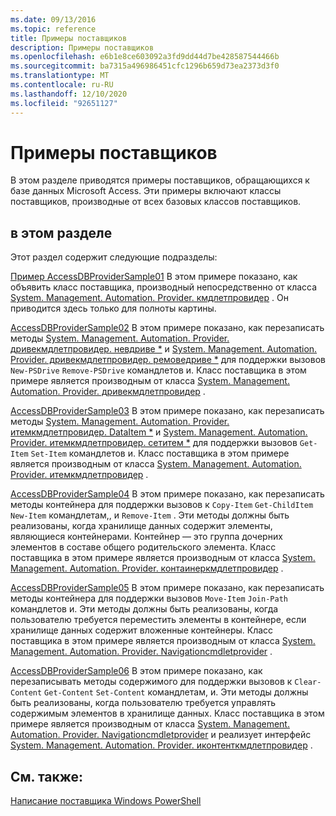 ```yaml
---
ms.date: 09/13/2016
ms.topic: reference
title: Примеры поставщиков
description: Примеры поставщиков
ms.openlocfilehash: e6b1e8ce603092a3fd9dd44d7be428587544466b
ms.sourcegitcommit: ba7315a496986451cfc1296b659d73ea2373d3f0
ms.translationtype: MT
ms.contentlocale: ru-RU
ms.lasthandoff: 12/10/2020
ms.locfileid: "92651127"
---
```

# <a name="provider-samples"></a>Примеры поставщиков

В этом разделе приводятся примеры поставщиков, обращающихся к базе данных Microsoft Access. Эти примеры включают классы поставщиков, производные от всех базовых классов поставщиков.

## <a name="in-this-section"></a>в этом разделе

Этот раздел содержит следующие подразделы:

[Пример AccessDBProviderSample01](./accessdbprovidersample01.md) В этом примере показано, как объявить класс поставщика, производный непосредственно от класса [System. Management. Automation. Provider. кмдлетпровидер](/dotnet/api/System.Management.Automation.Provider.CmdletProvider) . Он приводится здесь только для полноты картины.

[AccessDBProviderSample02](./accessdbprovidersample02.md) В этом примере показано, как перезаписать методы [System. Management. Automation. Provider. дривекмдлетпровидер. невдриве *](/dotnet/api/System.Management.Automation.Provider.DriveCmdletProvider.NewDrive) и [System. Management. Automation. Provider. дривекмдлетпровидер. ремоведриве *](/dotnet/api/System.Management.Automation.Provider.DriveCmdletProvider.RemoveDrive) для поддержки вызовов `New-PSDrive` `Remove-PSDrive` командлетов и. Класс поставщика в этом примере является производным от класса [System. Management. Automation. Provider. дривекмдлетпровидер](/dotnet/api/System.Management.Automation.Provider.DriveCmdletProvider) .

[AccessDBProviderSample03](./accessdbprovidersample03.md) В этом примере показано, как перезаписать методы [System. Management. Automation. Provider. итемкмдлетпровидер. DataItem *](/dotnet/api/System.Management.Automation.Provider.ItemCmdletProvider.GetItem) и [System. Management. Automation. Provider. итемкмдлетпровидер. сетитем *](/dotnet/api/System.Management.Automation.Provider.ItemCmdletProvider.SetItem) для поддержки вызовов `Get-Item` `Set-Item` командлетов и. Класс поставщика в этом примере является производным от класса [System. Management. Automation. Provider. итемкмдлетпровидер](/dotnet/api/System.Management.Automation.Provider.ItemCmdletProvider) .

[AccessDBProviderSample04](./accessdbprovidersample04.md) В этом примере показано, как перезаписать методы контейнера для поддержки вызовов к `Copy-Item` `Get-ChildItem` `New-Item` командлетам,, и `Remove-Item` . Эти методы должны быть реализованы, когда хранилище данных содержит элементы, являющиеся контейнерами. Контейнер — это группа дочерних элементов в составе общего родительского элемента. Класс поставщика в этом примере является производным от класса [System. Management. Automation. Provider. контаинеркмдлетпровидер](/dotnet/api/System.Management.Automation.Provider.ContainerCmdletProvider) .

[AccessDBProviderSample05](./accessdbprovidersample05.md) В этом примере показано, как перезаписать методы контейнера для поддержки вызовов `Move-Item` `Join-Path` командлетов и. Эти методы должны быть реализованы, когда пользователю требуется переместить элементы в контейнере, если хранилище данных содержит вложенные контейнеры. Класс поставщика в этом примере является производным от класса [System. Management. Automation. Provider. Navigationcmdletprovider](/dotnet/api/System.Management.Automation.Provider.NavigationCmdletProvider) .

[AccessDBProviderSample06](./accessdbprovidersample06.md) В этом примере показано, как перезаписывать методы содержимого для поддержки вызовов к `Clear-Content` `Get-Content` `Set-Content` командлетам, и. Эти методы должны быть реализованы, когда пользователю требуется управлять содержимым элементов в хранилище данных. Класс поставщика в этом примере является производным от класса [System. Management. Automation. Provider. Navigationcmdletprovider](/dotnet/api/System.Management.Automation.Provider.NavigationCmdletProvider) и реализует интерфейс [System. Management. Automation. Provider. иконтенткмдлетпровидер](/dotnet/api/System.Management.Automation.Provider.IContentCmdletProvider) .

## <a name="see-also"></a>См. также:

[Написание поставщика Windows PowerShell](./writing-a-windows-powershell-provider.md)

